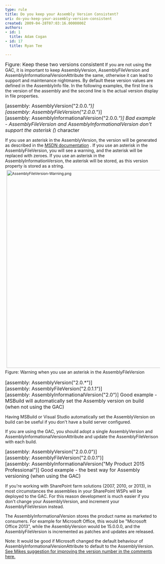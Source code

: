 ```yaml
---
type: rule
title: Do you keep your Assembly Version Consistent?
uri: do-you-keep-your-assembly-version-consistent
created: 2009-04-28T07:03:16.0000000Z
authors:
- id: 1
  title: Adam Cogan
- id: 17
  title: Ryan Tee

---
```




<span class='intro'> 
  <img class="ms-rteCustom-ImageArea" src="/PublishingImages/VersionConsistent1.jpg" alt="" /> <br>
<font class="ms-rteCustom-FigureNormal" size="+0">Figure&#58; Keep these two versions consistent</font> If you are not using the GAC, it is important to keep AssemblyVersion, AssemblyFil​eVersion and AssemblyInformationalVersionAttribute the same, otherwise it can lead to support and maintenance nightmares. By default these version values are defined in the AssemblyInfo file. In the following examples, the first line is the version of the assembly and the second line is the actual version display in file properties.<br>
 </span>

<font class="ms-rteCustom-CodeArea" size="+0"> [assembly&#58; AssemblyVersion(<font class="ms-rteCustom-Highlight" size="+0">&quot;2.0.0.*&quot;</font>)]<br> [assembly&#58; AssemblyFileVersion(<font class="ms-rteCustom-Highlight" size="+0">&quot;2.0.0.*&quot;</font>)]<br> [assembly&#58; AssemblyInformationalVersion​(<font class="ms-rteCustom-Highlight">&quot;2.0.0.*&quot;</font>)] </font> 
<font class="ms-rteCustom-FigureBad" size="+0">Bad example - AssemblyFileVersion and AssemblyInformationalVersion don't support the asterisk (*) character</font> 
<p>If you use an asterisk in the AssemblyVersion, the version will be generated as described in the <a href="https&#58;//msdn.microsoft.com/en-us/library/system.reflection.assemblyversionattribute%28v=vs.110%29.aspx">MSDN documentation</a> . If you use an asterisk in the AssemblyFileVersion, you will see a warning, and the asterisk will be replaced with&#160;zeroes. If you use an asterisk in the AssemblyInformationVersion, the asterisk will be stored, as this version property is stored as a string.<img alt="AssemblyFileVersion-Warning.png" src="/PublishingImages/AssemblyFileVersion-Warning.png" style="margin&#58;5px;width&#58;650px;line-height&#58;1.6;font-size&#58;12px;" /><span style="line-height&#58;1.6;font-size&#58;12px;background-color&#58;#f5f5f5;">
   </span><span class="ssw15-rteStyle-Caption">Figure&#58; Warning when you use an asterisk in the AssemblyFileVersion</span><span style="line-height&#58;1.6;font-size&#58;12px;background-color&#58;#f5f5f5;">​</span></p><font class="ms-rteCustom-CodeArea" size="+0">[assembly&#58; AssemblyVersion(<font class="ms-rteCustom-Highlight" size="+0">&quot;2.0.*&quot;</font>)]<br> [assembly&#58; AssemblyFileVersion(<font class="ms-rteCustom-Highlight" size="+0">&quot;2.0.1.1&quot;</font>)]<br> [assembly&#58; AssemblyInformationalVersion(<font class="ms-rteCustom-Highlight" size="+0">&quot;2.0&quot;</font>)] </font> 
<font class="ms-rteCustom-FigureGood" size="+0">Good example - MSBuild will automatically set the Assembly version on build (when not using the GAC)</font> 
<p>Having MSBuild or Visual Studio automatically set the AssemblyVersion on build can be useful if you don't have a build server configured.</p><p>If you are using the GAC, you should adopt a single AssemblyVersion and AssemblyInformationalVersionAttribute and update the AssemblyFileVerison with each build.</p> 
<font class="ms-rteCustom-CodeArea" size="+0"> [assembly&#58; AssemblyVersion(<font class="ms-rteCustom-Highlight" size="+0">&quot;2.0.0.0&quot;</font>)]<br> [assembly&#58; AssemblyFileVersion(<font class="ms-rteCustom-Highlight" size="+0">&quot;2.0.0.1&quot;</font>)]<br> [assembly&#58; AssemblyInformationalVersion(<font class="ms-rteCustom-Highlight" size="+0">&quot;My Product 2015 Professional&quot;</font>)] </font> 
<font class="ms-rteCustom-FigureGood" size="+0">Good example - the best way for Assembly versioning (when using the GAC)</font> 
<p>If you're working with SharePoint farm solutions (2007, 2010, or 2013), in most circumstances the assemblies in your SharePoint WSPs will be deployed to the GAC. For this reason development is much easier&#160;if you don't change your&#160;AssemblyVersion, and increment your AssemblyFileVersion instead.​</p><p>The AssemblyInformationalVersion stores the product name as marketed to consumers. For example for Microsoft Office, this would be&#160;&quot;Microsoft Office 2013&quot;, while the AssemblyVersion would be 15.0.0.0, and the AssemblyFileVersion is incremented&#160;as patches and updates are released.</p><p> Note&#58; It would be good if Microsoft changed the default behaviour of AssemblyInformationalVersionAttribute to default to the AssemblyVersion. <a href="http&#58;//msdn.microsoft.com/en-us/library/system.reflection.assemblyinformationalversionattribute.aspx">See Mikes suggestion for improving the version number in the comments here.</a> <img title="You are now leaving SSW" src="/Style%20Library/SSW/CoreImages/external.gif" alt="" /> <img title="You are now leaving SSW" src="/Style%20Library/SSW/CoreImages/external.gif" alt="" /> </p>


